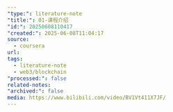 ```yaml
---
"type:": literature-note
"title:": 01-课程介绍
"id:": 20250608110417
"created:": 2025-06-08T11:04:17
source:
  - coursera
url: 
tags:
  - literature-note
  - web3/blockchain
"processed:": false
related-notes: 
"archived:": false
media: https://www.bilibili.com/video/BV1Vt411X7JF/
---
```

